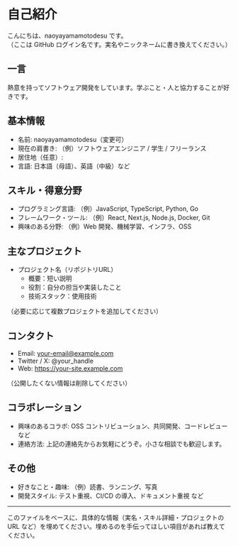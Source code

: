 # 自己紹介

こんにちは、naoyayamamotodesu です。  
（ここは GitHub ログイン名です。実名やニックネームに書き換えてください。）

## 一言
熱意を持ってソフトウェア開発をしています。学ぶこと・人と協力することが好きです。

## 基本情報
- 名前: naoyayamamotodesu（変更可）
- 現在の肩書き: （例）ソフトウェアエンジニア / 学生 / フリーランス
- 居住地（任意）: 
- 言語: 日本語（母語）、英語（中級）など

## スキル・得意分野
- プログラミング言語: （例）JavaScript, TypeScript, Python, Go
- フレームワーク・ツール: （例）React, Next.js, Node.js, Docker, Git
- 興味のある分野: （例）Web 開発、機械学習、インフラ、OSS

## 主なプロジェクト
- プロジェクト名（リポジトリURL）
  - 概要：短い説明
  - 役割：自分の担当や実装したこと
  - 技術スタック：使用技術

（必要に応じて複数プロジェクトを追加してください）

## コンタクト
- Email: your-email@example.com
- Twitter / X: @your_handle
- Web: https://your-site.example.com

（公開したくない情報は削除してください）

## コラボレーション
- 興味のあるコラボ: OSS コントリビューション、共同開発、コードレビューなど
- 連絡方法: 上記の連絡先からお気軽にどうぞ。小さな相談でも歓迎します。

## その他
- 好きなこと・趣味: （例）読書、ランニング、写真
- 開発スタイル: テスト重視、CI/CD の導入、ドキュメント重視 など

---

このファイルをベースに、具体的な情報（実名・スキル詳細・プロジェクトの URL など）を埋めてください。埋めるのを手伝ってほしい項目があれば教えてください。